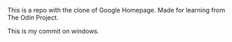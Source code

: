 This is a repo with the clone of Google Homepage. Made for learning from The Odin Project.

This is my commit on windows.
